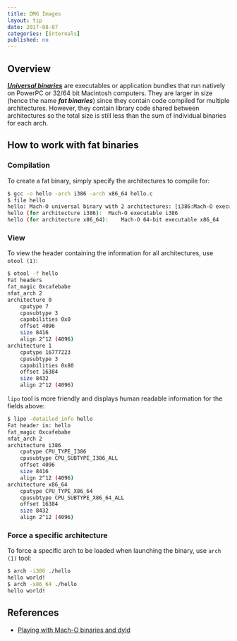 ```yaml
---
title: DMG Images
layout: tip
date: 2017-08-07
categories: [Internals]
published: no
---
```


## Overview

[*__Universal binaries__*](https://en.wikipedia.org/wiki/Universal_binary) are executables or application bundles that run natively on PowerPC or 32/64 bit Macintosh computers. They are larger in size (hence the name **_fat binaries_**) since they contain code compiled for multiple architectures. However, they contain library code shared between architectures so the total size is still less than the sum of individual binaries for each arch.

## How to work with fat binaries

### Compilation

To create a fat binary, simply specify the architectures to compile for:
```bash
$ gcc -o hello -arch i386 -arch x86_64 hello.c
$ file hello
hello: Mach-O universal binary with 2 architectures: [i386:Mach-O executable i386] [x86_64:Mach-O 64-bit executable x86_64]
hello (for architecture i386):	Mach-O executable i386
hello (for architecture x86_64):	Mach-O 64-bit executable x86_64
```

### View

To view the header containing the information for all architectures, use ```otool (1)```:
```bash
$ otool -f hello
Fat headers
fat_magic 0xcafebabe
nfat_arch 2
architecture 0
    cputype 7
    cpusubtype 3
    capabilities 0x0
    offset 4096
    size 8416
    align 2^12 (4096)
architecture 1
    cputype 16777223
    cpusubtype 3
    capabilities 0x80
    offset 16384
    size 8432
    align 2^12 (4096)
```

```lipo``` tool is more friendly and displays human readable information for the fields above:

```bash
$ lipo -detailed_info hello
Fat header in: hello
fat_magic 0xcafebabe
nfat_arch 2
architecture i386
    cputype CPU_TYPE_I386
    cpusubtype CPU_SUBTYPE_I386_ALL
    offset 4096
    size 8416
    align 2^12 (4096)
architecture x86_64
    cputype CPU_TYPE_X86_64
    cpusubtype CPU_SUBTYPE_X86_64_ALL
    offset 16384
    size 8432
    align 2^12 (4096)
```

### Force a specific architecture

To force a specific arch to be loaded when launching the binary, use ```arch (1)``` tool:
```bash
$ arch -i386 ./hello
hello world!
$ arch -x86_64 ./hello
hello world!
```

## References
* [Playing with Mach-O binaries and dyld](https://blog.lse.epita.fr/articles/82-playing-with-mach-os-and-dyld.html)
